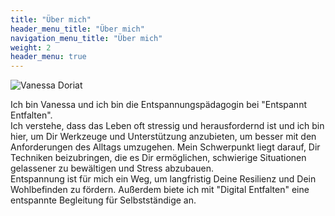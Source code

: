 ```yaml
---
title: "Über mich"
header_menu_title: "Über mich"
navigation_menu_title: "Über mich"
weight: 2
header_menu: true
---
```


![Vanessa Doriat](images/VanessaDoriat.jpg)

Ich bin Vanessa und ich bin die Entspannungspädagogin bei "Entspannt Entfalten".  
Ich verstehe, dass das Leben oft stressig und herausfordernd ist und ich bin hier, um Dir Werkzeuge und Unterstützung 
anzubieten, um besser mit den Anforderungen des Alltags umzugehen. Mein Schwerpunkt liegt darauf, Dir Techniken beizubringen, 
die es Dir ermöglichen, schwierige Situationen gelassener zu bewältigen und Stress abzubauen.  
Entspannung ist für mich ein Weg, um langfristig Deine Resilienz und Dein Wohlbefinden zu fördern.
Außerdem biete ich mit "Digital Entfalten" eine entspannte Begleitung für Selbstständige an.
